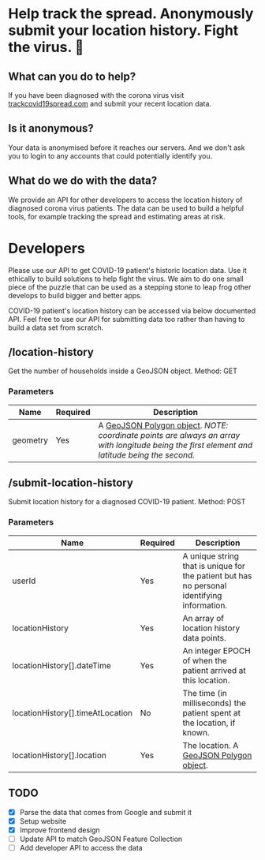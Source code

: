 # Help track the spread. Anonymously submit your location history. Fight the virus. 💪

## What can you do to help?
If you have been diagnosed with the corona virus visit [trackcovid19spread.com](https://www.trackcovid19spread.com) and submit your recent location data.

## Is it anonymous? 
Your data is anonymised before it reaches our servers. And we don't ask you to login to any accounts that could potentially identify you. 

## What do we do with the data?
We provide an API for other developers to access the location history of diagnosed corona virus patients. The data can be used to build a helpful tools, for example tracking the spread and estimating areas at risk.

# Developers

Please use our API to get COVID-19 patient's historic location data. Use it ethically to build solutions to help fight the virus. We aim to do one small piece of the puzzle that can be used as a stepping stone to leap frog other develops to build bigger and better apps.

COVID-19 patient's location history can be accessed via below documented API. Feel free to use our API for submitting data too rather than having to build a data set from scratch.

## /location-history

Get the number of households inside a GeoJSON object.
Method: GET

### Parameters
| Name  | Required | Description
| ------------- | ------------- | ------- |
| geometry | Yes | A [GeoJSON Polygon object](https://tools.ietf.org/html/rfc7946#section-3.1.6). _NOTE: coordinate points are always an array with longitude being the first element and latitude being the second._ |

## /submit-location-history

Submit location history for a diagnosed COVID-19 patient.
Method: POST
### Parameters
| Name  | Required | Description
| ------------- | ------------- | ------- |
| userId | Yes | A unique string that is unique for the patient but has no personal identifying information. |
| locationHistory | Yes | An array of location history data points. |
| locationHistory[].dateTime | Yes | An integer EPOCH of when the patient arrived at this location. |
| locationHistory[].timeAtLocation | No | The time (in milliseconds) the patient spent at the location, if known. |
| locationHistory[].location | Yes | The location. A [GeoJSON Polygon object](https://tools.ietf.org/html/rfc7946#section-3.1.2). |


## TODO
- [x] Parse the data that comes from Google and submit it
- [x] Setup website
- [x] Improve frontend design
- [ ] Update API to match GeoJSON Feature Collection
- [ ] Add developer API to access the data